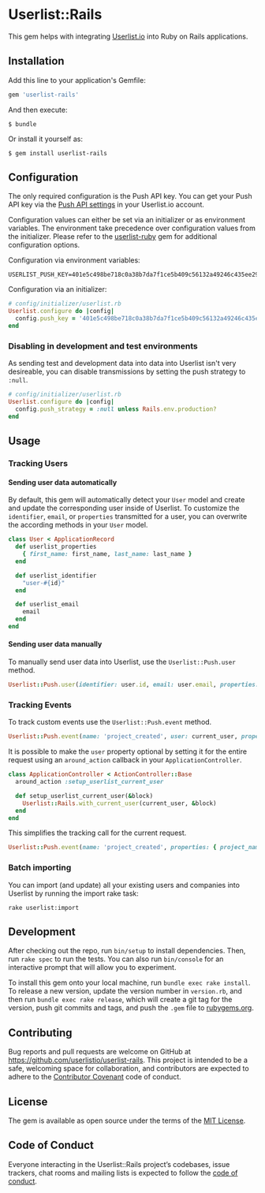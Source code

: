 # Userlist::Rails

This gem helps with integrating [Userlist.io](http://userlist.io) into Ruby on Rails applications.

## Installation

Add this line to your application's Gemfile:

```ruby
gem 'userlist-rails'
```

And then execute:

    $ bundle

Or install it yourself as:

    $ gem install userlist-rails

## Configuration

The only required configuration is the Push API key. You can get your Push API key via the [Push API settings](https://app.userlist.io/settings/push) in your Userlist.io account.

Configuration values can either be set via an initializer or as environment variables. The environment take precedence over configuration values from the initializer. Please refer to the [userlist-ruby](http://github.com/userlistio/userlist-ruby) gem for additional configuration options.

Configuration via environment variables:

```shell
USERLIST_PUSH_KEY=401e5c498be718c0a38b7da7f1ce5b409c56132a49246c435ee296e07bf2be39
```

Configuration via an initializer:

```ruby
# config/initializer/userlist.rb
Userlist.configure do |config|
  config.push_key = '401e5c498be718c0a38b7da7f1ce5b409c56132a49246c435ee296e07bf2be39'
end
```

### Disabling in development and test environments

As sending test and development data into data into Userlist isn't very desireable, you can disable transmissions by setting the push strategy to `:null`.

```ruby
# config/initializer/userlist.rb
Userlist.configure do |config|
  config.push_strategy = :null unless Rails.env.production?
end
```


## Usage

### Tracking Users

#### Sending user data automatically

By default, this gem will automatically detect your `User` model and create and update the corresponding user inside of Userlist. To customize the `identifier`, `email`, or `properties` transmitted for a user, you can overwrite the according methods in your `User` model.

```ruby
class User < ApplicationRecord
  def userlist_properties
    { first_name: first_name, last_name: last_name }
  end

  def userlist_identifier
    "user-#{id}"
  end

  def userlist_email
    email
  end
end
```

#### Sending user data manually

To manually send user data into Userlist, use the `Userlist::Push.user` method.

```ruby
Userlist::Push.user(identifier: user.id, email: user.email, properties: { first_name: user.first_name, last_name: user.last_name })
```

### Tracking Events

To track custom events use the `Userlist::Push.event` method.

```ruby
Userlist::Push.event(name: 'project_created', user: current_user, properties: { project_name: project.name })
```

It is possible to make the `user` property optional by setting it for the entire request using an `around_action` callback in your `ApplicationController`.

```ruby
class ApplicationController < ActionController::Base
  around_action :setup_userlist_current_user

  def setup_userlist_current_user(&block)
    Userlist::Rails.with_current_user(current_user, &block)
  end
end
```

This simplifies the tracking call for the current request.

```ruby
Userlist::Push.event(name: 'project_created', properties: { project_name: project.name })
```

### Batch importing

You can import (and update) all your existing users and companies into Userlist by running the import rake task:

```shell
rake userlist:import
```

## Development

After checking out the repo, run `bin/setup` to install dependencies. Then, run `rake spec` to run the tests. You can also run `bin/console` for an interactive prompt that will allow you to experiment.

To install this gem onto your local machine, run `bundle exec rake install`. To release a new version, update the version number in `version.rb`, and then run `bundle exec rake release`, which will create a git tag for the version, push git commits and tags, and push the `.gem` file to [rubygems.org](https://rubygems.org).

## Contributing

Bug reports and pull requests are welcome on GitHub at https://github.com/userlistio/userlist-rails. This project is intended to be a safe, welcoming space for collaboration, and contributors are expected to adhere to the [Contributor Covenant](http://contributor-covenant.org) code of conduct.

## License

The gem is available as open source under the terms of the [MIT License](https://opensource.org/licenses/MIT).

## Code of Conduct

Everyone interacting in the Userlist::Rails project’s codebases, issue trackers, chat rooms and mailing lists is expected to follow the [code of conduct](https://github.com/userlistio/userlist-rails/blob/master/CODE_OF_CONDUCT.md).
